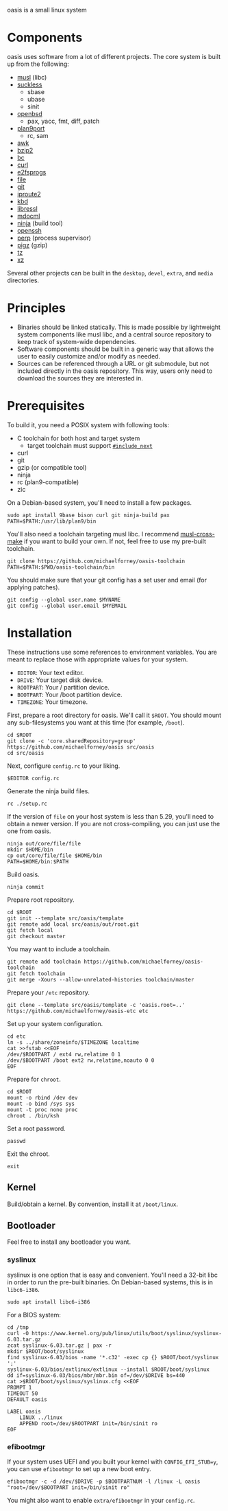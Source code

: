 oasis is a small linux system

# Components

oasis uses software from a lot of different projects. The core system is built
up from the following:

* [musl](http://musl-libc.org/) (libc)
* [suckless](http://core.suckless.org/)
	- sbase
	- ubase
	- sinit
* [openbsd](http://openbsd.org/)
	- pax, yacc, fmt, diff, patch
* [plan9port](http://swtch.com/plan9port/)
	- rc, sam
* [awk](http://github.com/onetrueawk/awk/)
* [bzip2](http://bzip.org/)
* [bc](https://www.gnu.org/software/bc/)
* [curl](https://curl.haxx.se/)
* [e2fsprogs](http://e2fsprogs.sourceforge.net/)
* [file](https://www.darwinsys.com/file/)
* [git](https://git-scm.com/)
* [iproute2](http://www.linuxfoundation.org/collaborate/workgroups/networking/iproute2)
* [kbd](http://kbd-project.org/)
* [libressl](http://www.libressl.org/)
* [mdocml](http://mdocml.bsd.lv/)
* [ninja](https://ninja-build.org/) (build tool)
* [openssh](http://www.openssh.com/)
* [perp](http://b0llix.net/perp/) (process supervisor)
* [pigz](http://zlib.net/pigz/) (gzip)
* [tz](https://www.iana.org/time-zones)
* [xz](http://tukaani.org/xz/)

Several other projects can be built in the `desktop`, `devel`, `extra`, and
`media` directories.

# Principles

* Binaries should be linked statically. This is made possible by lightweight
  system components like musl libc, and a central source repository to keep
  track of system-wide dependencies.
* Software components should be built in a generic way that allows the user to
  easily customize and/or modify as needed.
* Sources can be referenced through a URL or git submodule, but not included
  directly in the oasis repository. This way, users only need to download the
  sources they are interested in.

# Prerequisites

To build it, you need a POSIX system with following tools:

* C toolchain for both host and target system
	- target toolchain must support [`#include_next`](https://gcc.gnu.org/onlinedocs/cpp/Wrapper-Headers.html)
* curl
* git
* gzip (or compatible tool)
* ninja
* rc (plan9-compatible)
* zic

On a Debian-based system, you'll need to install a few packages.

	sudo apt install 9base bison curl git ninja-build pax
	PATH=$PATH:/usr/lib/plan9/bin

You'll also need a toolchain targeting musl libc. I recommend [musl-cross-make]
if you want to build your own. If not, feel free to use my pre-built toolchain.

	git clone https://github.com/michaelforney/oasis-toolchain
	PATH=$PATH:$PWD/oasis-toolchain/bin

You should make sure that your git config has a set user and email (for applying
patches).

	git config --global user.name $MYNAME
	git config --global user.email $MYEMAIL

[musl-cross-make]: https://github.com/richfelker/musl-cross-make

# Installation

These instructions use some references to environment variables. You are meant
to replace those with appropriate values for your system.

* `EDITOR`: Your text editor.
* `DRIVE`: Your target disk device.
* `ROOTPART`: Your / partition device.
* `BOOTPART`: Your /boot partition device.
* `TIMEZONE`: Your timezone.

First, prepare a root directory for oasis. We'll call it `$ROOT`. You should
mount any sub-filesystems you want at this time (for example, `/boot`).

	cd $ROOT
	git clone -c 'core.sharedRepository=group' https://github.com/michaelforney/oasis src/oasis
	cd src/oasis

Next, configure `config.rc` to your liking.

	$EDITOR config.rc

Generate the ninja build files.

	rc ./setup.rc

If the version of `file` on your host system is less than 5.29, you'll need to
obtain a newer version. If you are not cross-compiling, you can just use the one
from oasis.

	ninja out/core/file/file
	mkdir $HOME/bin
	cp out/core/file/file $HOME/bin
	PATH=$HOME/bin:$PATH

Build oasis.

	ninja commit

Prepare root repository.

	cd $ROOT
	git init --template src/oasis/template
	git remote add local src/oasis/out/root.git
	git fetch local
	git checkout master

You may want to include a toolchain.

	git remote add toolchain https://github.com/michaelforney/oasis-toolchain
	git fetch toolchain
	git merge -Xours --allow-unrelated-histories toolchain/master

Prepare your `/etc` repository.

	git clone --template src/oasis/template -c 'oasis.root=..' https://github.com/michaelforney/oasis-etc etc

Set up your system configuration.

	cd etc
	ln -s ../share/zoneinfo/$TIMEZONE localtime
	cat >>fstab <<EOF
	/dev/$ROOTPART / ext4 rw,relatime 0 1
	/dev/$BOOTPART /boot ext2 rw,relatime,noauto 0 0
	EOF

Prepare for `chroot`.

	cd $ROOT
	mount -o rbind /dev dev
	mount -o bind /sys sys
	mount -t proc none proc
	chroot . /bin/ksh

Set a root password.

	passwd

Exit the chroot.

	exit

## Kernel

Build/obtain a kernel. By convention, install it at `/boot/linux`.

## Bootloader

Feel free to install any bootloader you want.

### syslinux

syslinux is one option that is easy and convenient. You'll need a 32-bit libc in
order to run the pre-built binaries. On Debian-based systems, this is in
`libc6-i386`.

	sudo apt install libc6-i386

For a BIOS system:

	cd /tmp
	curl -O https://www.kernel.org/pub/linux/utils/boot/syslinux/syslinux-6.03.tar.gz
	zcat syslinux-6.03.tar.gz | pax -r
	mkdir $ROOT/boot/syslinux
	find syslinux-6.03/bios -name '*.c32' -exec cp {} $ROOT/boot/syslinux ';'
	syslinux-6.03/bios/extlinux/extlinux --install $ROOT/boot/syslinux
	dd if=syslinux-6.03/bios/mbr/mbr.bin of=/dev/$DRIVE bs=440
	cat >$ROOT/boot/syslinux/syslinux.cfg <<EOF
	PROMPT 1
	TIMEOUT 50
	DEFAULT oasis

	LABEL oasis
		LINUX ../linux
		APPEND root=/dev/$ROOTPART init=/bin/sinit ro
	EOF

### efibootmgr

If your system uses UEFI and you built your kernel with `CONFIG_EFI_STUB=y`, you
can use `efibootmgr` to set up a new boot entry.

	efibootmgr -c -d /dev/$DRIVE -p $BOOTPARTNUM -l /linux -L oasis "root=/dev/$BOOTPART init=/bin/sinit ro"

You might also want to enable `extra/efibootmgr` in your `config.rc`.
